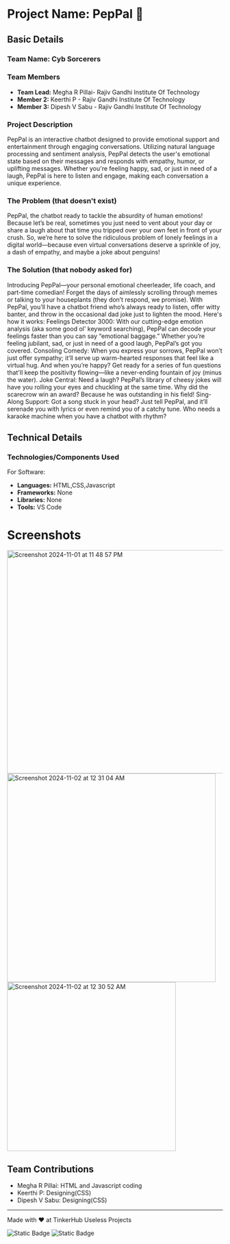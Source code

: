 

# Project Name: PepPal 🎯

## Basic Details

### Team Name: Cyb Sorcerers 
### Team Members
- **Team Lead:** Megha R Pillai- Rajiv Gandhi Institute Of Technology
- **Member 2:** Keerthi P - Rajiv Gandhi Institute Of Technology
- **Member 3:** Dipesh V Sabu - Rajiv Gandhi Institute Of Technology
### Project Description
PepPal is an interactive chatbot designed to provide emotional support and entertainment through engaging conversations. Utilizing natural language processing and sentiment analysis, PepPal detects the user's emotional state based on their messages and responds with empathy, humor, or uplifting messages. Whether you're feeling happy, sad, or just in need of a laugh, PepPal is here to listen and engage, making each conversation a unique experience.
### The Problem (that doesn't exist)
PepPal, the chatbot ready to tackle the absurdity of human emotions! Because let’s be real, sometimes you just need to vent about your day or share a laugh about that time you tripped over your own feet in front of your crush.
So, we’re here to solve the ridiculous problem of lonely feelings in a digital world—because even virtual conversations deserve a sprinkle of joy, a dash of empathy, and maybe a joke about penguins!

### The Solution (that nobody asked for)
Introducing PepPal—your personal emotional cheerleader, life coach, and part-time comedian! Forget the days of aimlessly scrolling through memes or talking to your houseplants (they don’t respond, we promise). With PepPal, you’ll have a chatbot friend who’s always ready to listen, offer witty banter, and throw in the occasional dad joke just to lighten the mood.
Here's how it works:
Feelings Detector 3000: With our cutting-edge emotion analysis (aka some good ol' keyword searching), PepPal can decode your feelings faster than you can say “emotional baggage.” Whether you’re feeling jubilant, sad, or just in need of a good laugh, PepPal’s got you covered.
Consoling Comedy: When you express your sorrows, PepPal won’t just offer sympathy; it’ll serve up warm-hearted responses that feel like a virtual hug. And when you’re happy? Get ready for a series of fun questions that'll keep the positivity flowing—like a never-ending fountain of joy (minus the water).
Joke Central: Need a laugh? PepPal’s library of cheesy jokes will have you rolling your eyes and chuckling at the same time. Why did the scarecrow win an award? Because he was outstanding in his field!
Sing-Along Support: Got a song stuck in your head? Just tell PepPal, and it’ll serenade you with lyrics or even remind you of a catchy tune. Who needs a karaoke machine when you have a chatbot with rhythm?

## Technical Details
### Technologies/Components Used
For Software:
- **Languages:** HTML,CSS,Javascript
- **Frameworks:** None
- **Libraries:** None
- **Tools:** VS Code

# Screenshots
<img width="521" alt="Screenshot 2024-11-01 at 11 48 57 PM" src="https://github.com/user-attachments/assets/ba3ac4ce-f450-4607-834e-6b0137eea77b">

<img width="487" alt="Screenshot 2024-11-02 at 12 31 04 AM" src="https://github.com/user-attachments/assets/9b23dde2-e7f9-435a-bd13-85d6d74fbef1">

<img width="394" alt="Screenshot 2024-11-02 at 12 30 52 AM" src="https://github.com/user-attachments/assets/a419114c-348b-4fda-abe4-729f37ebc7ed">

## Team Contributions
- Megha R Pillai: HTML and Javascript coding
- Keerthi P: Designing(CSS)
- Dipesh V Sabu: Designing(CSS)

---
Made with ❤️ at TinkerHub Useless Projects 

![Static Badge](https://img.shields.io/badge/TinkerHub-24?color=%23000000&link=https%3A%2F%2Fwww.tinkerhub.org%2F)
![Static Badge](https://img.shields.io/badge/UselessProject--24-24?link=https%3A%2F%2Fwww.tinkerhub.org%2Fevents%2FQ2Q1TQKX6Q%2FUseless%2520Projects)

